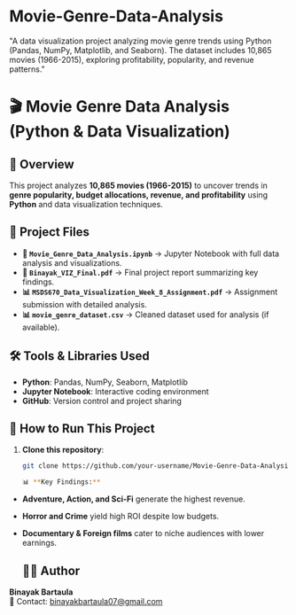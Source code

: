 # Movie-Genre-Data-Analysis
"A data visualization project analyzing movie genre trends using Python (Pandas, NumPy, Matplotlib, and Seaborn). The dataset includes 10,865 movies (1966-2015), exploring profitability, popularity, and revenue patterns."
# 🎬 Movie Genre Data Analysis (Python & Data Visualization)

## 📌 Overview  
This project analyzes **10,865 movies (1966-2015)** to uncover trends in **genre popularity, budget allocations, revenue, and profitability** using **Python** and data visualization techniques.

## 📂 Project Files
- **📜 `Movie_Genre_Data_Analysis.ipynb`** → Jupyter Notebook with full data analysis and visualizations.
- **📄 `Binayak_VIZ_Final.pdf`** → Final project report summarizing key findings.
- **📊 `MSDS670_Data_Visualization_Week_8_Assignment.pdf`** → Assignment submission with detailed analysis.
- **📊 `movie_genre_dataset.csv`** → Cleaned dataset used for analysis (if available).

## 🛠️ Tools & Libraries Used
- **Python**: Pandas, NumPy, Seaborn, Matplotlib
- **Jupyter Notebook**: Interactive coding environment
- **GitHub**: Version control and project sharing

## 🚀 How to Run This Project
1. **Clone this repository**:
   ```sh
   git clone https://github.com/your-username/Movie-Genre-Data-Analysis.git

   📊 **Key Findings:**
- **Adventure, Action, and Sci-Fi** generate the highest revenue.
- **Horror and Crime** yield high ROI despite low budgets.
- **Documentary & Foreign films** cater to niche audiences with lower earnings.

  ## 👨‍💻 Author
**Binayak Bartaula**  
📧 Contact: binayakbartaula07@gmail.com  
